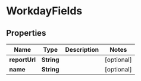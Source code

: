 
# WorkdayFields

## Properties
Name | Type | Description | Notes
------------ | ------------- | ------------- | -------------
**reportUrl** | **String** |  |  [optional]
**name** | **String** |  |  [optional]




